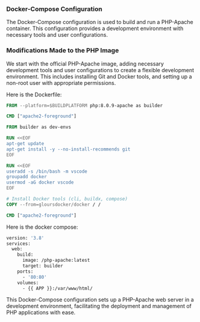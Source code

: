 ### Docker-Compose Configuration

The Docker-Compose configuration is used to build and run a PHP-Apache container. This configuration provides a development environment with necessary tools and user configurations.

### Modifications Made to the PHP Image

We start with the official PHP-Apache image, adding necessary development tools and user configurations to create a flexible development environment. This includes installing Git and Docker tools, and setting up a non-root user with appropriate permissions.

Here is the Dockerfile:

```dockerfile
FROM --platform=$BUILDPLATFORM php:8.0.9-apache as builder

CMD ["apache2-foreground"]

FROM builder as dev-envs

RUN <<EOF
apt-get update
apt-get install -y --no-install-recommends git
EOF

RUN <<EOF
useradd -s /bin/bash -m vscode
groupadd docker
usermod -aG docker vscode
EOF

# Install Docker tools (cli, buildx, compose)
COPY --from=gloursdocker/docker / /

CMD ["apache2-foreground"]
```

Here is the docker compose:

```dockerfile
version: '3.8'
services:
  web:
    build:
      image: /php-apache:latest
      target: builder
    ports: 
      - '80:80'
    volumes:
      - {{ APP }}:/var/www/html/
```

This Docker-Compose configuration sets up a PHP-Apache web server in a development environment, facilitating the deployment and management of PHP applications with ease.

